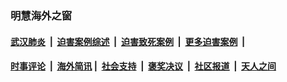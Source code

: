 
### 明慧海外之窗

####  [武汉肺炎](indexes/365.md?t=05081500) &nbsp;|&nbsp;  [迫害案例综述](indexes/328.md?t=05081500) &nbsp;|&nbsp; [迫害致死案例](indexes/277.md?t=05081500)  &nbsp;|&nbsp; [更多迫害案例](indexes/81.md?t=05081500)  &nbsp;|&nbsp; 
####  [时事评论](indexes/19.md?t=05081500) &nbsp;|&nbsp; [海外简讯](indexes/245.md?t=05081500)&nbsp;|&nbsp;  [社会支持](indexes/140.md?t=05081500) &nbsp;|&nbsp; [褒奖决议](indexes/282.md?t=05081500) &nbsp;|&nbsp; [社区报道](indexes/91.md?t=05081500)  &nbsp;|&nbsp; [天人之间](indexes/78.md?t=05081500) 

